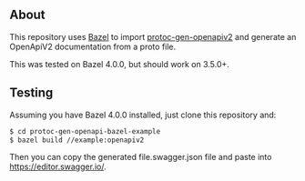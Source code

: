 ## About

This repository uses [Bazel](https://bazel.build/) to import
[protoc-gen-openapiv2](https://github.com/grpc-ecosystem/grpc-gateway) and generate
an OpenApiV2 documentation from a proto file.

This was tested on Bazel 4.0.0, but should work on 3.5.0+.

## Testing

Assuming you have Bazel 4.0.0 installed, just clone this repository and:
```bash
$ cd protoc-gen-openapi-bazel-example
$ bazel build //example:openapiv2
```

Then you can copy the generated file.swagger.json file and paste into https://editor.swagger.io/.
